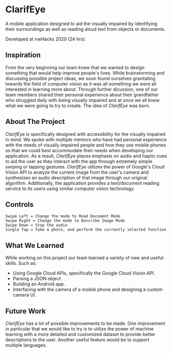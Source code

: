 # ClarifEye

A mobile application designed to aid the visually impaired by identifying their surroundings as well as reading aloud text from objects or documents.

Developed at nwHacks 2020 (24 hrs).

## Inspiration
From the very beginning our team knew that we wanted to design something that would help improve people's lives. While brainstorming and discussing possible project ideas, we soon found ourselves gravitating towards the field of computer vision as it was all something we were all interested in learning more about. Through further dicussion, one of our team members shared their personal experience about their grandfather who struggled daily with being visually impaired and at once we all knew what we were going to try to create. The idea of <i>ClarifEye</i> was born.

## About The Project
<i>ClarifEye</i> is specifically designed with accessibility for the visually impaired in mind. We spoke with multiple mentors who have had personal experience with the needs of visually impaired people and how they use mobile phones so that we could best accommodate their needs when developing our application. As a result, <i>ClarifEye</i> places emphasis on audio and haptic cues to aid the user as they interact with the app through extremely simple swiping or tapping gestures. <i>ClarifEye</i> utilizes the power of Google's Cloud Vision API to analyze the current image from the user's camera and synthesizes an audio description of that image through our original algorithm. Additionally, the application provides a text/document reading service to its users using similar computer vision technology.

## Controls

<pre><code>Swipe Left = Change the mode to Read Document Mode
Swipe Right = Change the mode to Describe Image Mode
Swipe Down = Stop the audio
Single Tap = Take a photo, and perform the currently selected function</code></pre>

## What We Learned

While working on this project our team learned a variety of new and useful skills. Such as:

<ul>
<li>Using Google Cloud APIs, specifically the Google Cloud Vision API.</li>
<li>Parsing a JSON object.</li>
<li>Building an Android app.</li>
<li>Interfacing with the camera of a mobile phone and designing a custom camera UI.</li>
</ul>

## Future Work

<i>ClarifEye</i> has a lot of possible improvements to be made. One improvement in particular that we would like to try is to utilize the power of machine learning with a more detailed and customized dataset to provide better descriptions to the user. Another useful feature would be to support multiple languages.
